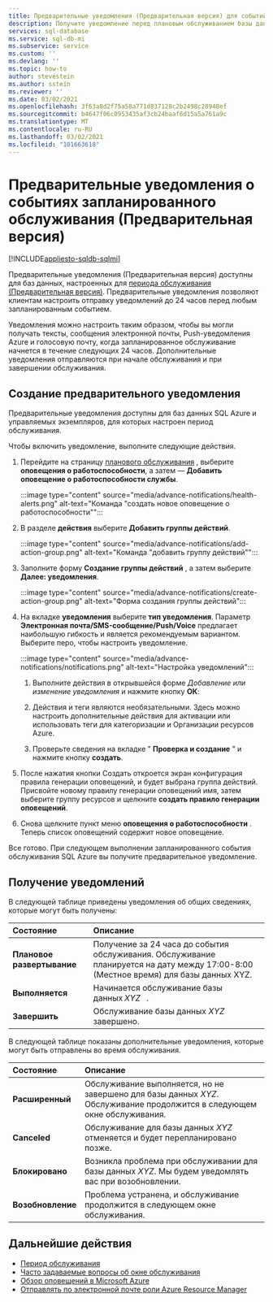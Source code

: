 ```yaml
---
title: Предварительные уведомления (Предварительная версия) для событий планового обслуживания
description: Получите уведомление перед плановым обслуживанием базы данных SQL Azure или Azure SQL Управляемый экземпляр.
services: sql-database
ms.service: sql-db-mi
ms.subservice: service
ms.custom: ''
ms.devlang: ''
ms.topic: how-to
author: stevestein
ms.author: sstein
ms.reviewer: ''
ms.date: 03/02/2021
ms.openlocfilehash: 3f63a8d2f75a58a771d837128c2b2498c28948ef
ms.sourcegitcommit: b4647f06c0953435af3cb24baaf6d15a5a761a9c
ms.translationtype: MT
ms.contentlocale: ru-RU
ms.lasthandoff: 03/02/2021
ms.locfileid: "101663618"
---
```

# <a name="advance-notifications-for-planned-maintenance-events-preview"></a>Предварительные уведомления о событиях запланированного обслуживания (Предварительная версия)
[!INCLUDE[appliesto-sqldb-sqlmi](../includes/appliesto-sqldb-sqlmi.md)]

Предварительные уведомления (Предварительная версия) доступны для баз данных, настроенных для [периода обслуживания (Предварительная версия)](maintenance-window.md). Предварительные уведомления позволяют клиентам настроить отправку уведомлений до 24 часов перед любым запланированным событием.

Уведомления можно настроить таким образом, чтобы вы могли получать тексты, сообщения электронной почты, Push-уведомления Azure и голосовую почту, когда запланированное обслуживание начнется в течение следующих 24 часов. Дополнительные уведомления отправляются при начале обслуживания и при завершении обслуживания.


## <a name="create-an-advance-notification"></a>Создание предварительного уведомления

Предварительные уведомления доступны для баз данных SQL Azure и управляемых экземпляров, для которых настроен период обслуживания. 

Чтобы включить уведомление, выполните следующие действия.  

1. Перейдите на страницу [планового обслуживания](https://portal.azure.com/#blade/Microsoft_Azure_Health/AzureHealthBrowseBlade/plannedMaintenance) , выберите **оповещения о работоспособности**, а затем — **Добавить оповещение о работоспособности службы**.

    :::image type="content" source="media/advance-notifications/health-alerts.png" alt-text="Команда &quot;создать новое оповещение о работоспособности&quot;":::

2. В разделе **действия** выберите **Добавить группы действий**. 

    :::image type="content" source="media/advance-notifications/add-action-group.png" alt-text="Команда &quot;добавить группу действий&quot;":::

3. Заполните форму **Создание группы действий** , а затем выберите **Далее: уведомления**.  

    :::image type="content" source="media/advance-notifications/create-action-group.png" alt-text="Форма создания группы действий":::

1. На вкладке **уведомления** выберите **тип уведомления**. Параметр **Электронная почта/SMS-сообщение/Push/Voice** предлагает наибольшую гибкость и является рекомендуемым вариантом. Выберите перо, чтобы настроить уведомление.  

    :::image type="content" source="media/advance-notifications/notifications.png" alt-text="Настройка уведомлений":::



   1. Выполните действия в открывшейся форме *Добавление или изменение уведомления* и нажмите кнопку **ОК**: 

   2. Действия и теги являются необязательными. Здесь можно настроить дополнительные действия для активации или использовать теги для категоризации и Организации ресурсов Azure. 

   4. Проверьте сведения на вкладке " **Проверка и создание** " и нажмите кнопку **создать**. 

7. После нажатия кнопки Создать откроется экран конфигурация правила генерации оповещений, и будет выбрана группа действий. Присвойте новому правилу генерации оповещений имя, затем выберите группу ресурсов и щелкните **создать правило генерации оповещений**. 

8. Снова щелкните пункт меню **оповещения о работоспособности** . Теперь список оповещений содержит новое оповещение. 


Все готово. При следующем выполнении запланированного события обслуживания SQL Azure вы получите предварительное уведомление.

## <a name="receiving-notifications"></a>Получение уведомлений

В следующей таблице приведены уведомления об общих сведениях, которые могут быть получены: 

|Состояние|Описание|
|:---|:---|
|**Плановое развертывание**| Получение за 24 часа до события обслуживания. Обслуживание планируется на дату между 17:00-8:00 (Местное время) для базы данных XYZ.|
|**Выполняется** | Начинается обслуживание базы данных *XYZ*   .| 
|**Завершить** | Обслуживание базы данных *XYZ* завершено. |

В следующей таблице показаны дополнительные уведомления, которые могут быть отправлены во время обслуживания. 

|Состояние|Описание|
|:---|:---|
|**Расширенный** | Обслуживание выполняется, но не завершено для базы данных *XYZ*. Обслуживание продолжится в следующем окне обслуживания.| 
|**Canceled**| Обслуживание для базы данных *XYZ* отменяется и будет перепланировано позже. |
|**Блокировано**|Возникла проблема при обслуживании для базы данных *XYZ*. Мы будем уведомлять вас при возобновлении.| 
|**Возобновление**|Проблема устранена, и обслуживание продолжится в следующем окне обслуживания.|


## <a name="next-steps"></a>Дальнейшие действия

- [Период обслуживания](maintenance-window.md)
- [Часто задаваемые вопросы об окне обслуживания](maintenance-window-faq.yml)
- [Обзор оповещений в Microsoft Azure](../../azure-monitor/platform/alerts-overview.md)
- [Отправлять по электронной почте роли Azure Resource Manager](../../azure-monitor/platform/action-groups.md#email-azure-resource-manager-role)